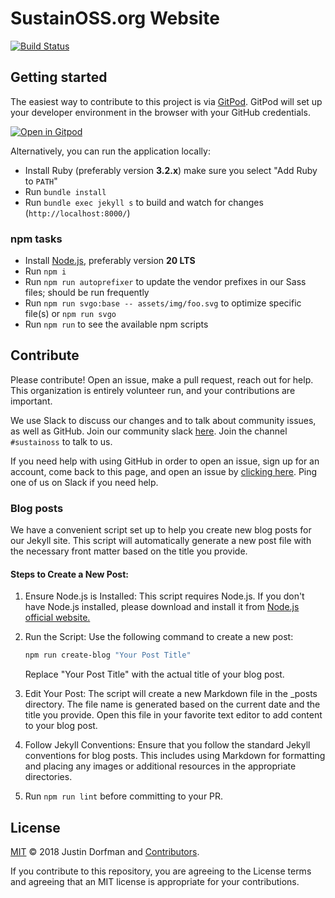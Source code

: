 # SustainOSS.org Website

[![Build Status](https://github.com/sustainers/website/workflows/Tests/badge.svg)](https://github.com/sustainers/website/actions?workflow=Tests)

## Getting started

The easiest way to contribute to this project is via [GitPod](https://gitpod.io). GitPod will set up your developer environment in the browser with your GitHub credentials.

[![Open in Gitpod](https://gitpod.io/button/open-in-gitpod.svg)](https://gitpod.io/#https://github.com/sustainers/website)

Alternatively, you can run the application locally:

* Install Ruby (preferably version **3.2.x**) make sure you select "Add Ruby to `PATH`"
* Run `bundle install`
* Run `bundle exec jekyll s` to build and watch for changes (`http://localhost:8000/`)

### npm tasks

* Install [Node.js](https://nodejs.org/en/), preferably version **20 LTS**
* Run `npm i`
* Run `npm run autoprefixer` to update the vendor prefixes in our Sass files; should be run frequently
* Run `npm run svgo:base -- assets/img/foo.svg` to optimize specific file(s) or `npm run svgo`
* Run `npm run` to see the available npm scripts

## Contribute

Please contribute! Open an issue, make a pull request, reach out for help. This organization is entirely volunteer run, and your contributions are important.

We use Slack to discuss our changes and to talk about community issues, as well as GitHub. Join our community slack [here](https://slack.opencollective.org). Join the channel `#sustainoss` to talk to us.

If you need help with using GitHub in order to open an issue, sign up for an account, come back to this page, and open an issue by [clicking here](https://github.com/sustainers/website/issues/new). Ping one of us on Slack if you need help.

### Blog posts

We have a convenient script set up to help you create new blog posts for our Jekyll site. This script will automatically generate a new post file with the necessary front matter based on the title you provide.

#### Steps to Create a New Post:

1. Ensure Node.js is Installed: This script requires Node.js. If you don't have Node.js installed, please download and install it from [Node.js official website.](https://nodejs.org/)

2. Run the Script: Use the following command to create a new post:

    ```bash
    npm run create-blog "Your Post Title"
    ```

    Replace "Your Post Title" with the actual title of your blog post.

3. Edit Your Post: The script will create a new Markdown file in the _posts directory. The file name is generated based on the current date and the title you provide. Open this file in your favorite text editor to add content to your blog post.

4. Follow Jekyll Conventions: Ensure that you follow the standard Jekyll conventions for blog posts. This includes using Markdown for formatting and placing any images or additional resources in the appropriate directories.

5. Run `npm run lint` before committing to your PR.

## License

[MIT](LICENSE) © 2018 Justin Dorfman and [Contributors](https://github.com/sustainers/website/graphs/contributors).

If you contribute to this repository, you are agreeing to the License terms and agreeing that an MIT license is appropriate for your contributions.
